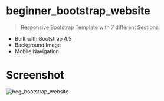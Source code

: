 # beginner_bootstrap_website

> Responsive Bootstrap Template with 7 different Sections
  - Built with Bootstrap 4.5
  - Background Image
  - Mobile Navigation
  
  
# Screenshot
![beg_bootstrap_website](https://user-images.githubusercontent.com/62636620/209167358-e9b8afb5-1029-4f61-a610-fa2d91c5579c.png)
